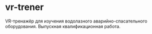 # vr-trener
VR-тренажёр для изучения водолазного аварийно-спасательного оборудования.
Выпускная квалификационная работа.
